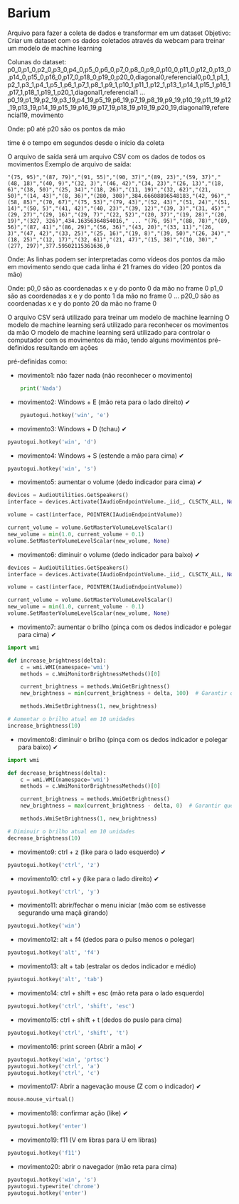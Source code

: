 # Barium

Arquivo para fazer a coleta de dados e transformar em um dataset
Objetivo: Criar um dataset com os dados coletados através da webcam para treinar um modelo de machine learning

Colunas do dataset:
p0_0,p1_0,p2_0,p3_0,p4_0,p5_0,p6_0,p7_0,p8_0,p9_0,p10_0,p11_0,p12_0,p13_0,p14_0,p15_0,p16_0,p17_0,p18_0,p19_0,p20_0,diagonal0,referencial0,p0_1,p1_1,p2_1,p3_1,p4_1,p5_1,p6_1,p7_1,p8_1,p9_1,p10_1,p11_1,p12_1,p13_1,p14_1,p15_1,p16_1,p17_1,p18_1,p19_1,p20_1,diagonal1,referencial1 ... p0_19,p1_19,p2_19,p3_19,p4_19,p5_19,p6_19,p7_19,p8_19,p9_19,p10_19,p11_19,p12_19,p13_19,p14_19,p15_19,p16_19,p17_19,p18_19,p19_19,p20_19,diagonal19,referencial19,
movimento

Onde:
p0 até p20 são os pontos da mão

time é o tempo em segundos desde o início da coleta

O arquivo de saída será um arquivo CSV com os dados de todos os movimentos
Exemplo de arquivo de saída:

```csv
"(75, 95)","(87, 79)","(91, 55)","(90, 37)","(89, 23)","(59, 37)","(48, 18)","(40, 9)","(32, 3)","(46, 42)","(34, 23)","(26, 13)","(18, 6)","(38, 50)","(25, 34)","(18, 26)","(11, 19)","(32, 62)","(21, 50)","(14, 43)","(8, 36)","(280, 308)",384.66608896548183,"(42, 96)","(58, 85)","(70, 67)","(75, 53)","(79, 43)","(52, 43)","(51, 24)","(51, 14)","(50, 5)","(41, 42)","(40, 23)","(39, 12)","(39, 3)","(31, 45)","(29, 27)","(29, 16)","(29, 7)","(22, 52)","(20, 37)","(19, 28)","(20, 19)","(327, 326)",434.16356364854016," ... "(76, 95)","(88, 78)","(89, 56)","(87, 41)","(86, 29)","(56, 36)","(43, 20)","(33, 11)","(26, 3)","(47, 42)","(33, 25)","(25, 16)","(19, 8)","(39, 50)","(26, 34)","(18, 25)","(12, 17)","(32, 61)","(21, 47)","(15, 38)","(10, 30)","(277, 297)",377.59502115361636,0
```

Onde:
As linhas podem ser interpretadas como vídeos dos pontos da mão em movimento sendo que cada linha é 21 frames do vídeo (20 pontos da mão)

Onde:
p0_0 são as coordenadas x e y do ponto 0 da mão no frame 0
p1_0 são as coordenadas x e y do ponto 1 da mão no frame 0
...
p20_0 são as coordenadas x e y do ponto 20 da mão no frame 0

O arquivo CSV será utilizado para treinar um modelo de machine learning
O modelo de machine learning será utilizado para reconhecer os movimentos da mão
O modelo de machine learning será utilizado para controlar o computador com os movimentos da mão, tendo alguns movimentos pré-definidos resultando em ações

pré-definidas como:

- movimento1: não fazer nada (não reconhecer o movimento)

```python
    print('Nada')
```

- movimento2: Windows + E (mão reta para o lado direito) ✔

```python
    pyautogui.hotkey('win', 'e')
```

- movimento3: Windows + D (tchau) ✔

```python
pyautogui.hotkey('win', 'd')
```

- movimento4: Windows + S (estende a mão para cima) ✔

```python
pyautogui.hotkey('win', 's')
```

- movimento5: aumentar o volume (dedo indicador para cima) ✔

```python
devices = AudioUtilities.GetSpeakers()
interface = devices.Activate(IAudioEndpointVolume._iid_, CLSCTX_ALL, None)

volume = cast(interface, POINTER(IAudioEndpointVolume))

current_volume = volume.GetMasterVolumeLevelScalar()
new_volume = min(1.0, current_volume + 0.1)
volume.SetMasterVolumeLevelScalar(new_volume, None)
```

- movimento6: diminuir o volume (dedo indicador para baixo) ✔

```python
devices = AudioUtilities.GetSpeakers()
interface = devices.Activate(IAudioEndpointVolume._iid_, CLSCTX_ALL, None)

volume = cast(interface, POINTER(IAudioEndpointVolume))

current_volume = volume.GetMasterVolumeLevelScalar()
new_volume = min(1.0, current_volume - 0.1)
volume.SetMasterVolumeLevelScalar(new_volume, None)
```

- movimento7: aumentar o brilho (pinça com os dedos indicador e polegar para cima) ✔

```python
import wmi

def increase_brightness(delta):
    c = wmi.WMI(namespace='wmi')
    methods = c.WmiMonitorBrightnessMethods()[0]

    current_brightness = methods.WmiGetBrightness()
    new_brightness = min(current_brightness + delta, 100)  # Garantir que o brilho não ultrapasse 100

    methods.WmiSetBrightness(1, new_brightness)

# Aumentar o brilho atual em 10 unidades
increase_brightness(10)
```

- movimento8: diminuir o brilho (pinça com os dedos indicador e polegar para baixo) ✔

```python
import wmi

def decrease_brightness(delta):
    c = wmi.WMI(namespace='wmi')
    methods = c.WmiMonitorBrightnessMethods()[0]

    current_brightness = methods.WmiGetBrightness()
    new_brightness = max(current_brightness - delta, 0)  # Garantir que o brilho não seja negativo

    methods.WmiSetBrightness(1, new_brightness)

# Diminuir o brilho atual em 10 unidades
decrease_brightness(10)
```

- movimento9:  ctrl + z (like para o lado esquerdo) ✔

```python
pyautogui.hotkey('ctrl', 'z')
```

- movimento10: ctrl + y (like para o lado direito) ✔

```python
pyautogui.hotkey('ctrl', 'y')
```

- movimento11: abrir/fechar o menu iniciar (mão com se estivesse segurando uma maçã girando)

```python
pyautogui.hotkey('win')
```

- movimento12: alt + f4 (dedos para o pulso menos o polegar)

```python
pyautogui.hotkey('alt', 'f4')
```

- movimento13: alt + tab (estralar os dedos indicador e médio)

```python
pyautogui.hotkey('alt', 'tab')
```

- movimento14: ctrl + shift + esc (mão reta para o lado esquerdo)

```python
pyautogui.hotkey('ctrl', 'shift', 'esc')
```

- movimento15: ctrl + shift + t (dedos do puslo para cima)

```python
pyautogui.hotkey('ctrl', 'shift', 't')
```

- movimento16: print screen (Abrir a mão) ✔

```python
pyautogui.hotkey('win', 'prtsc')
pyautogui.hotkey('ctrl', 'a')
pyautogui.hotkey('ctrl', 'c')
```

- movimento17: Abrir a nagevação mouse (Z com o indicador) ✔

```python
mouse.mouse_virtual()
```

- movimento18: confirmar ação (like) ✔

```python
pyautogui.hotkey('enter')
```

- movimento19: f11 (V em libras para U em libras)

```python
pyautogui.hotkey('f11')
```

- movimento20: abrir o navegador (mão reta para cima)

```python
pyautogui.hotkey('win', 's')
pyautogui.typewrite('chrome')
pyautogui.hotkey('enter')
```
